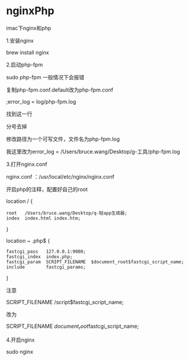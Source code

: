 # nginxPhp
imac下nginx和php

1.安装nginx

brew install nginx

2.启动php-fpm

sudo php-fpm
一般情况下会报错

复制php-fpm.conf.default改为php-fpm.conf

;error_log = log/php-fpm.log

找到这一行

分号去掉

修改路径为一个可写文件，文件名为php-fpm.log

我这里改为error_log = /Users/bruce.wang/Desktop/g-工具/php-fpm.log


3.打开nginx.conf

nginx.conf ：/usr/local/etc/nginx/nginx.conf

开启php的注释，配置好自己的root

location / {

    root   /Users/bruce.wang/Desktop/q-轻app生成器;    
    index  index.html index.htm;
 }
 
location ~ \.php$ {

    fastcgi_pass   127.0.0.1:9000;
    fastcgi_index  index.php;
    fastcgi_param  SCRIPT_FILENAME  $document_root$fastcgi_script_name;
    include        fastcgi_params;
}

注意

SCRIPT_FILENAME  /script$fastcgi_script_name;

改为

SCRIPT_FILENAME  $document_root$fastcgi_script_name;


4.开启nginx

sudo nginx

